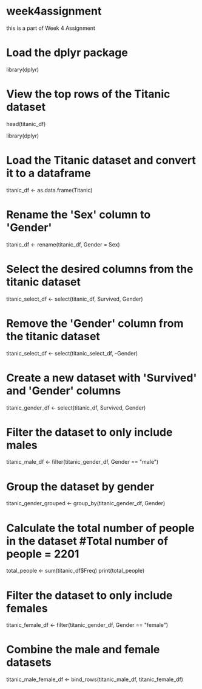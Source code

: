 # week4assignment
this is a part of Week 4 Assignment 

# Load the dplyr package
library(dplyr)

# View the top rows of the Titanic dataset
head(titanic_df)

library(dplyr)

# Load the Titanic dataset and convert it to a dataframe
titanic_df <- as.data.frame(Titanic)

# Rename the 'Sex' column to 'Gender'
titanic_df <- rename(titanic_df, Gender = Sex)

# Select the desired columns from the titanic dataset
titanic_select_df <- select(titanic_df, Survived, Gender)

# Remove the 'Gender' column from the titanic dataset
titanic_select_df <- select(titanic_select_df, -Gender)


# Create a new dataset with 'Survived' and 'Gender' columns
titanic_gender_df <- select(titanic_df, Survived, Gender)

# Filter the dataset to only include males
titanic_male_df <- filter(titanic_gender_df, Gender == "male")

# Group the dataset by gender
titanic_gender_grouped <- group_by(titanic_gender_df, Gender)

# Calculate the total number of people in the dataset #Total number of people = 2201
total_people <- sum(titanic_df$Freq)
print(total_people)

# Filter the dataset to only include females
titanic_female_df <- filter(titanic_gender_df, Gender == "female")

# Combine the male and female datasets
titanic_male_female_df <- bind_rows(titanic_male_df, titanic_female_df)
